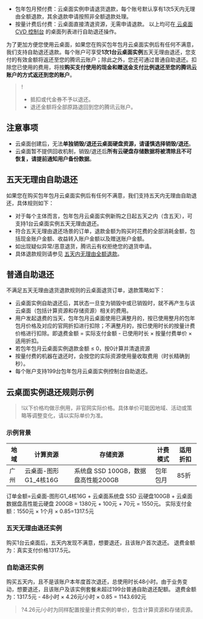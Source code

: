 - 包年包月预付费：云桌面实例申请退货退款，每个账号默认享有1次5天内无理由全额退款，其余退款申请按照非全额退款处理。
- 按量计费后付费：云桌面直接清退资源，无需申请退款。
以上均可在[ 云桌面 CVD 控制台](https://console.cloud.tencent.com/cvd) 的桌面列表进行自助退还操作。

为了更加方便您使用云桌面，如果您在购买包年包月云桌面实例后有任何不满意，我们支持自助退还退款。每个账户可享受**1次1台云桌面实例**五天无理由退还，您支付的有效金额将返还至您的腾讯云账户；除此之外，您还可通过普通自助退还。扣除您已使用的费用，将按**购买支付使用的现金和赠送金支付比例退还至您的腾讯云账户的方式返还到您的账户**。
>!
>- 抵扣或代金券不予以退还。
>- 退还金额将全部原路退回到您的腾讯云账户。


## 注意事项
- 云桌面创建后，无法**单独销毁/退还云桌面硬盘资源，请谨慎选择销毁/退还**。
- 云桌面暂不提供回收机制，销毁/退还后**所有云硬盘存储数据将被清除且不可恢复，请提前通知用户备份数据**。


## 五天无理由自助退还
如果您在购买包年包月云桌面实例后有任何不满意，我们支持五天内无理由自助退还，具体规则如下：
- 对于每个主体而言，包年包月云桌面实例新购之日起五天之内（含五天），可支持1台云桌面实例五天无理由退还。
- 符合五天无理由退还场景的订单，退款金额为购买时花费的全部消耗金额，包括现金账户金额、收益转入账户金额以及赠送账户金额。
- 如出现疑似异常/恶意退货，腾讯云有权拒绝您的退货申请。
- 具体退款规则请参见 [五天内无理由全额退款](https://cloud.tencent.com/document/product/555/7440#.E4.BA.94.E5.A4.A9.E5.86.85.E6.97.A0.E7.90.86.E7.94.B1.E5.85.A8.E9.A2.9D.E9.80.80.E6.AC.BE)。

## 普通自助退还
不满足五天无理由退货退款规则的云桌面退货订单，退款策略如下：
* 云桌面实例自助退还后，其状态一旦变为销毁中或已销毁时，就不再产生与该云桌面（包括计算资源和存储资源）相关的费用。
* 用户发起退费的当天，包年包月云桌面使用已满整月的，按已使用整月的包年包月价格及对应的官网折扣进行扣除；不满整月的，按已使用时长的按量计费价格进行扣除。即退费金额  = 实际支付金额 - 已使用时长 × 按量付费单价 × 适用折扣。
* 若包年包月云桌面实例退款金额 ≤ 0，按0计算并清退资源
* 按量付费的机器在退还时，会按您的实际资源使用量收取费用（时长精确到秒）。
* 每个账户支持199台包年包月云桌面实例控制台自助退还。

## 云桌面实例退还规则示例
>!以下价格均做示例用，非官网实际价格。具体单价可能因地域、活动或策略等调整变化，请以实际单价为准。

### 示例背景
| 地域 | 计算资源 | 存储资源 | 计费模式 | 适用折扣 |
| ----------------- | --------------- | ----------------- | --------------- | ----------------- | 
|广州|云桌面-图形G1_4核16G|系统盘 SSD 100GB，数据盘高性能200GB|包年包月|85折|

订单金额=云桌面-图形G1_4核16G + 云桌面系统盘 SSD 云硬盘100GB + 云桌面数据盘高性能云硬盘 200GB = 1380元 + 100元 + 70元 = 1550元。
实际支付金额：1550元 × 1个月 × 0.85=1317.5元

### 五天无理由退还实例
购买1台云桌面后，五天内发现不满意，想要退还，且该账户首次退还。
退费金额为：真实支付价格1317.5元。

### 自助退还实例
购买五天内，且不是该账户本年度首次退还，总使用时长48小时。由于业务变动，想要退还，且该账户及该实例套餐未超过199台普通自助退还配额。
退费金额为：1317.5元 - 48小时 × 4.26元/小时 × 0.85 = 1143.692元  
>?4.26元/小时为同样配置按量计费实例的单价，包含计算资源和存储资源。
